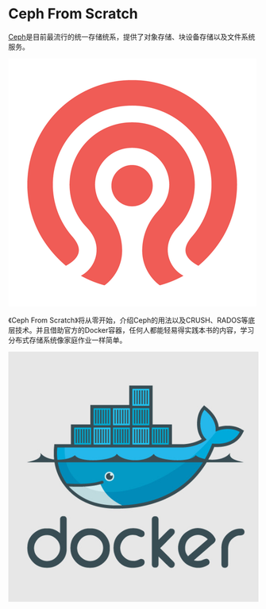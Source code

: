 # Ceph From Scratch

[Ceph](https://github.com/ceph/ceph)是目前最流行的统一存储统系，提供了对象存储、块设备存储以及文件系统服务。

![](./ceph_logo.png)

《Ceph From Scratch》将从零开始，介绍Ceph的用法以及CRUSH、RADOS等底层技术。并且借助官方的Docker容器，任何人都能轻易得实践本书的内容，学习分布式存储系统像家庭作业一样简单。

![](./docker_logo.jpg)



